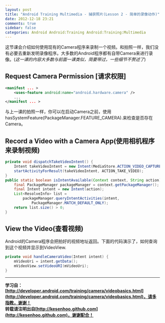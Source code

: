 ```yaml
---
layout: post
title: "Android Training Multimedia - 捕获照片(Lesson 2 - 简单的录像动作)"
date: 2012-12-18 23:21
comments: true
sidebar: false
categories: Android Android:Training Android:Training:Multimedia
---
```


这节课会介绍如何使用现有的Camera程序来录制一个视频。和拍照一样，我们没有必要去重新发明录像程序。大多数的Android程序都有自带Camera来进行录像。(*这一课的内容大多数与前面一课类似，简要带过，一些细节不赘述了*)

## Request Camera Permission [请求权限]
```xml
<manifest ... >
    <uses-feature android:name="android.hardware.camera" />
    ...
</manifest ... >
```
与上一课的拍照一样，你可以在启动Camera之前，使用hasSystemFeature(PackageManager.FEATURE_CAMERA).来检查是否存在Camera。

<!-- more -->

## Record a Video with a Camera App(使用相机程序来录制视频)
```java
private void dispatchTakeVideoIntent() {
    Intent takeVideoIntent = new Intent(MediaStore.ACTION_VIDEO_CAPTURE);
    startActivityForResult(takeVideoIntent, ACTION_TAKE_VIDEO);
}
public static boolean isIntentAvailable(Context context, String action) {
    final PackageManager packageManager = context.getPackageManager();
    final Intent intent = new Intent(action);
    List<ResolveInfo> list =
        packageManager.queryIntentActivities(intent,
            PackageManager.MATCH_DEFAULT_ONLY);
    return list.size() > 0;
}
```

## View the Video(查看视频)
Android的Camera程序会把拍好的视频地址返回。下面的代码演示了，如何查询到这个视频并显示到VideoView.
```java
private void handleCameraVideo(Intent intent) {
    mVideoUri = intent.getData();
    mVideoView.setVideoURI(mVideoUri);
}
```

***
**学习自：[http://developer.android.com/training/camera/videobasics.html](http://developer.android.com/training/camera/videobasics.html)，请多指教，谢谢！**  
**转载请注明出自[http://kesenhoo.github.com](http://kesenhoo.github.com)，谢谢配合！**







